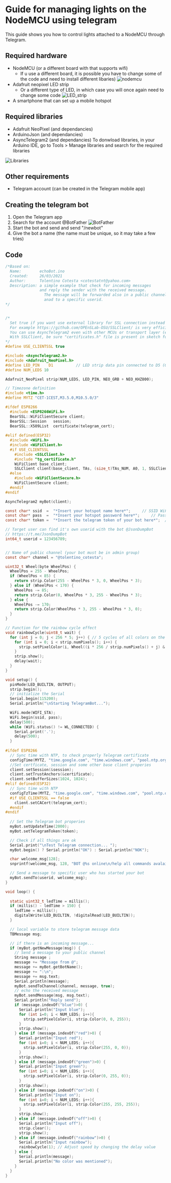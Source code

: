 # Guide for managing lights on the NodeMCU using telegram
This guide shows you how to control lights attached to a NodeMCU through Telegram.

## Required hardware
- NodeMCU (or a different board with that supports wifi)
  - If u use a different board, it is possible you have to change some of the code and need to install different libaries)
    ![nodemcu](https://github.com/user-attachments/assets/3315e651-f0f5-4989-92cf-d5a550946391)
- Adafruit neopixel LED strip
  - Or a different type of LED, in which case you will once again need to change some code
    ![LED_strip](https://github.com/user-attachments/assets/57e94898-f768-4494-88cc-8394bb757e9f)
- A smartphone that can set up a mobile hotspot

## Required libraries
- Adafruit NeoPixel (and dependancies)
- ArduinoJson (and dependancies)
- AsyncTelegram2 (and dependancies)
To donwload libraries, in your Arduino IDE, go to Tools > Manage libraries and search for the required libraries

![Libraries](https://github.com/user-attachments/assets/7ea6ba26-a6e9-4298-9d6c-6a64bcb963ed)

## Other requirements
- Telegram account (can be created in the Telegram mobile app)

## Creating the telegram bot
1. Open the Telegram app
2. Search for the account @BotFather
![BotFather](https://github.com/user-attachments/assets/3096c19e-12bb-485b-8a38-8afeb0c9a6bb)
3. Start the bot and send and send "/newbot"
4. Give the bot a name (the name must be unique, so it may take a few tries)

## Code
```C
/*Based on:
  Name:        echoBot.ino
  Created:     26/03/2021
  Author:      Tolentino Cotesta <cotestatnt@yahoo.com>
  Description: a simple example that check for incoming messages
               and reply the sender with the received message.
                 The message will be forwarded also in a public channel
                 anad to a specific userid.
*/


/* 
  Set true if you want use external library for SSL connection instead ESP32@WiFiClientSecure 
  For example https://github.com/OPEnSLab-OSU/SSLClient/ is very efficient BearSSL library.
  You can use AsyncTelegram2 even with other MCUs or transport layer (ex. Ethernet)
  With SSLClient, be sure "certificates.h" file is present in sketch folder
*/ 
#define USE_CLIENTSSL true  

#include <AsyncTelegram2.h>
#include <Adafruit_NeoPixel.h>
#define LED_PIN    D1          // LED strip data pin connected to D5 (GPIO14)
#define NUM_LEDS 10

Adafruit_NeoPixel strip(NUM_LEDS, LED_PIN, NEO_GRB + NEO_KHZ800);

// Timezone definition
#include <time.h>
#define MYTZ "CET-1CEST,M3.5.0,M10.5.0/3"

#ifdef ESP8266
  #include <ESP8266WiFi.h>
  BearSSL::WiFiClientSecure client;
  BearSSL::Session   session;
  BearSSL::X509List  certificate(telegram_cert);
  
#elif defined(ESP32)
  #include <WiFi.h>
  #include <WiFiClient.h>
  #if USE_CLIENTSSL
    #include <SSLClient.h>  
    #include "tg_certificate.h"
    WiFiClient base_client;
    SSLClient client(base_client, TAs, (size_t)TAs_NUM, A0, 1, SSLClient::SSL_ERROR);
  #else
    #include <WiFiClientSecure.h>
    WiFiClientSecure client;  
  #endif
#endif

AsyncTelegram2 myBot(client);

const char* ssid  =  "*Insert your hotspot name here*";     // SSID WiFi network
const char* pass  =  "*Insert your hotspot password here*";     // Password  WiFi network
const char* token =  "*Insert the telegram token of your bot here*";  // Telegram token

// Target user can find it's own userid with the bot @JsonDumpBot
// https://t.me/JsonDumpBot
int64_t userid = 123456789;  


// Name of public channel (your bot must be in admin group)
const char* channel = "@tolentino_cotesta";

uint32_t Wheel(byte WheelPos) {
  WheelPos = 255 - WheelPos;
  if (WheelPos < 85) {
    return strip.Color(255 - WheelPos * 3, 0, WheelPos * 3);
  } else if (WheelPos < 170) {
    WheelPos -= 85;
    return strip.Color(0, WheelPos * 3, 255 - WheelPos * 3);
  } else {
    WheelPos -= 170;
    return strip.Color(WheelPos * 3, 255 - WheelPos * 3, 0);
  }
}

// Function for the rainbow cycle effect
void rainbowCycle(uint8_t wait) {
  for (int j = 0; j < 256 * 5; j++) { // 5 cycles of all colors on the wheel
    for (int i = 0; i < strip.numPixels(); i++) {
      strip.setPixelColor(i, Wheel((i * 256 / strip.numPixels() + j) & 255));
    }
    strip.show();
    delay(wait);
  }
}

void setup() {
  pinMode(LED_BUILTIN, OUTPUT);
  strip.begin();
  // initialize the Serial
  Serial.begin(115200);
  Serial.println("\nStarting TelegramBot...");

  WiFi.mode(WIFI_STA);
  WiFi.begin(ssid, pass);
  delay(500);
  while (WiFi.status() != WL_CONNECTED) {
    Serial.print('.');
    delay(500);
  }
 
#ifdef ESP8266
  // Sync time with NTP, to check properly Telegram certificate
  configTime(MYTZ, "time.google.com", "time.windows.com", "pool.ntp.org");
  //Set certficate, session and some other base client properies
  client.setSession(&session);
  client.setTrustAnchors(&certificate);
  client.setBufferSizes(1024, 1024);
#elif defined(ESP32)
  // Sync time with NTP
  configTzTime(MYTZ, "time.google.com", "time.windows.com", "pool.ntp.org");
  #if USE_CLIENTSSL == false
    client.setCACert(telegram_cert);
  #endif
#endif
  
  // Set the Telegram bot properies
  myBot.setUpdateTime(2000);
  myBot.setTelegramToken(token);

  // Check if all things are ok
  Serial.print("\nTest Telegram connection... ");
  myBot.begin() ? Serial.println("OK") : Serial.println("NOK");

  char welcome_msg[128];
  snprintf(welcome_msg, 128, "BOT @%s online\n/help all commands avalaible.", myBot.getBotName());

  // Send a message to specific user who has started your bot
  myBot.sendTo(userid, welcome_msg);
}

void loop() {
  
  static uint32_t ledTime = millis();
  if (millis() - ledTime > 150) {
    ledTime = millis();
    digitalWrite(LED_BUILTIN, !digitalRead(LED_BUILTIN));
  }

  // local variable to store telegram message data
  TBMessage msg;

  // if there is an incoming message...
  if (myBot.getNewMessage(msg)) {    
    // Send a message to your public channel
    String message ;
    message += "Message from @";
    message += myBot.getBotName();
    message += ":\n";
    message += msg.text;
    Serial.println(message);
    myBot.sendToChannel(channel, message, true);
    // echo the received message
    myBot.sendMessage(msg, msg.text);
    Serial.println("Reply send");  
    if (message.indexOf("blue")>0) {
      Serial.println("Input blue");
      for (int i=0; i < NUM_LEDS; i++){
        strip.setPixelColor(i, strip.Color(0, 0, 255));
      }
      strip.show();     
    } else if (message.indexOf("red")>0) {
      Serial.println("Input red");
      for (int i=0; i < NUM_LEDS; i++){
        strip.setPixelColor(i, strip.Color(255, 0, 0));
      }
      strip.show();
    } else if (message.indexOf("green")>0) {
      Serial.println("Input green");
      for (int i=0; i < NUM_LEDS; i++){
        strip.setPixelColor(i, strip.Color(0, 255, 0));
      }
      strip.show();
    } else if (message.indexOf("on")>0) {
      Serial.println("Input on");
      for (int i=0; i < NUM_LEDS; i++){
        strip.setPixelColor(i, strip.Color(255, 255, 255));
      }
      strip.show();
    } else if (message.indexOf("off")>0) {
      Serial.println("Input off");
      strip.clear();
      strip.show();
    } else if (message.indexOf("rainbow")>0) {
      Serial.println("Input rainbow");
      rainbowCycle(1); // Adjust speed by changing the delay value
    } else {
      Serial.println(message);
      Serial.println("No color was mentioned");
    }
  }
}
```
